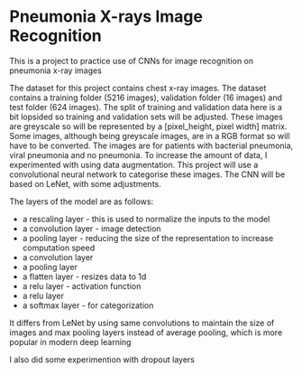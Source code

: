 # Pneumonia X-rays Image Recognition
This is a project to practice use of CNNs for image recognition on pneumonia x-ray images

The dataset for this project contains chest x-ray images.
The dataset contains a training folder (5216 images), validation folder (16 images) and test folder (624 images).
The split of training and validation data here is a bit lopsided so training and validation sets will be adjusted.
These images are greyscale so will be represented by a [pixel_height, pixel width] matrix.
Some images, although being greyscale images, are in a RGB format so will have to be converted.
The images are for patients with bacterial pneumonia, viral pneumonia and no pneumonia.
To increase the amount of data, I experimented with using data augmentation.
This project will use a convolutional neural network to categorise these images.
The CNN will be based on LeNet, with some adjustments.

The layers of the model are as follows:
* a rescaling layer - this is used to normalize the inputs to the model
* a convolution layer - image detection
* a pooling layer - reducing the size of the representation to increase computation speed
* a convolution layer
* a pooling layer 
* a flatten layer - resizes data to 1d
* a relu layer - activation function
* a relu layer
* a softmax layer - for categorization

 It differs from LeNet by using same convolutions to maintain the size of images and max pooling layers instead of average pooling, which is more popular in modern deep learning
 
 I also did some experimention with dropout layers
